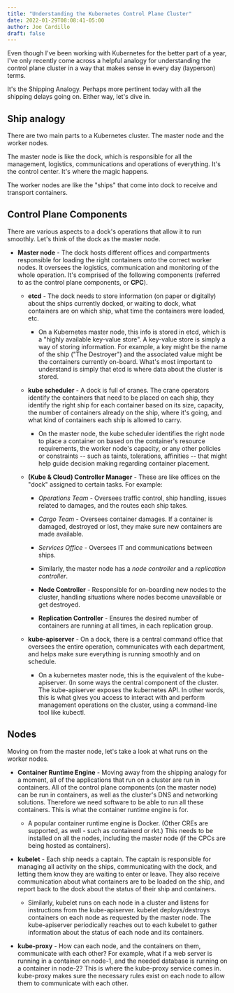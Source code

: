 ```yaml
---
title: "Understanding the Kubernetes Control Plane Cluster"
date: 2022-01-29T08:08:41-05:00
author: Joe Cardillo
draft: false
---
```


Even though I've been working with Kubernetes for the better part of a year, I've only recently come across a helpful analogy for understanding the control plane cluster in a way that makes sense in every day (layperson) terms.

It's the Shipping Analogy. Perhaps more pertinent today with all the shipping delays going on. Either way, let's dive in.

## Ship analogy

There are two main parts to a Kubernetes cluster. The master node and the worker nodes.

The master node is like the dock, which is responsible for all the management, logistics, communications and operations of everything. It's the control center. It's where the magic happens.

The worker nodes are like the "ships" that come into dock to receive and transport containers.

## Control Plane Components

There are various aspects to a dock's operations that allow it to run smoothly. Let's think of the dock as the master node.

* **Master node** - The dock hosts different offices and compartments responsible for loading the right containers onto the correct worker nodes. It oversees the logistics, communication and monitoring of the whole operation. It's comprised of the following components (referred to as the control plane components, or **CPC**).

    * **etcd** - The dock needs to store information (on paper or digitally) about the ships currently docked, or waiting to dock, what containers are on which ship, what time the containers were loaded, etc. 
    
        * On a Kubernetes master node, this info is stored in etcd, which is a "highly available key-value store". A key-value store is simply a way of storing information. For example, a key might be the name of the ship ("The Destroyer") and the associated value might be the containers currently on-board. What's most important to understand is simply that etcd is where data about the cluster is stored.

    * **kube scheduler** - A dock is full of cranes. The crane operators identify the containers that need to be placed on each ship, they identify the right ship for each container based on its size, capacity, the number of containers already on the ship, where it's going, and what kind of containers each ship is allowed to carry.

        * On the master node, the kube scheduler identifies the right node to place a container on based on the container's resource requirements, the worker node's capacity, or any other policies or constraints -- such as taints, tolerations, affinities -- that might help guide decision making regarding container placement.

    * **(Kube & Cloud) Controller Manager** - These are like offices on the "dock" assigned to certain tasks. For example:

        * _Operations Team_ - Oversees traffic control, ship handling, issues related to damages, and the routes each ship takes.

        * _Cargo Team_ - Oversees container damages. If a container is damaged, destroyed or lost, they make sure new containers are made available.

        * _Services Office_ - Oversees IT and communications between ships.

        * Similarly, the master node has a _node controller_ and a _replication controller_.

        * **Node Controller** - Responsible for on-boarding new nodes to the cluster, handling situations where nodes become unavailable or get destroyed.

        * **Replication Controller** - Ensures the desired number of containers are running at all times, in each replication group.

    * **kube-apiserver** - On a dock, there is a central command office that oversees the entire operation, communicates with each department, and helps make sure everything is running smoothly and on schedule.

        * On a kubernetes master node, this is the equivalent of the kube-apiserver. (In some ways the central component of the cluster. The kube-apiserver exposes the kubernetes API. In other words, this is what gives you access to interact with and perform management operations on the cluster, using a command-line tool like kubectl.

## Nodes

Moving on from the master node, let's take a look at what runs on the worker nodes.

* **Container Runtime Engine** - Moving away from the shipping analogy for a moment, all of the applications that run on a cluster are run in containers. All of the control plane components (on the master node) can be run in containers, as well as the cluster's DNS and networking solutions. Therefore we need software to be able to run all these containers. This is what the container runtime engine is for.

    * A popular container runtime engine is Docker. (Other CREs are supported, as well - such as containerd or rkt.) This needs to be installed on all the nodes, including the master node (if the CPCs are being hosted as containers).

* **kubelet** - Each ship needs a captain. The captain is responsible for managing all activity on the ships, communicating with the dock, and letting them know they are waiting to enter or leave. They also receive communication about what containers are to be loaded on the ship, and report back to the dock about the status of their ship and containers.

    * Similarly, kubelet runs on each node in a cluster and listens for instructions from the kube-apiserver. kubelet deploys/destroys containers on each node as requested by the master node. The kube-apiserver periodically reaches out to each kubelet to gather information about the status of each node and its containers.

* **kube-proxy** - How can each node, and the containers on them, communicate with each other? For example, what if a web server is running in a container on node-1, and the needed database is running on a container in node-2? This is where the kube-proxy service comes in. kube-proxy makes sure the necessary rules exist on each node to allow them to communicate with each other.